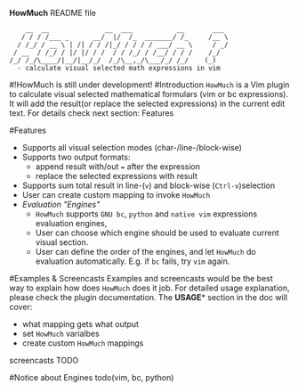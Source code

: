 **HowMuch** README file
	

	    __  __              __  ___           __       ___ 
	   / / / /___ _      __/  |/  /_  _______/ /_     /__ \
	  / /_/ / __ \ | /| / / /|_/ / / / / ___/ __ \     / _/
	 / __  / /_/ / |/ |/ / /  / / /_/ / /__/ / / /    /_/  
	/_/ /_/\____/|__/|__/_/  /_/\__,_/\___/_/ /_/    (_) 
	  - calculate visual selected math expressions in vim	

                                                     

#!HowMuch is still under development!
#Introduction
`HowMuch` is a Vim plugin to calculate visual selected mathematical formulars (vim or bc expressions). It will add the result(or replace the selected expressions) in the current edit text. For details check next section: Features 

#Features

- Supports all visual selection modes (char-/line-/block-wise)
- Supports two output formats: 
	- append result with/out `=` after the expression 
	- replace the selected expressions with result
- Supports sum total result in line-(`v`) and block-wise (`Ctrl-v`)selection
- User can create custom mapping to invoke `HowMuch`
- *Evaluation "Engines"*
	- `HowMuch` supports `GNU bc`, `python` and `native vim` expressions evaluation engines,
	- User can choose which engine should be used to evaluate current visual section.
	- User can define the order of the engines, and let `HowMuch` do evaluation automatically. E.g. if `bc` fails, try `vim` again.

#Examples & Screencasts
Examples and screencasts would be the best way to explain how does `HowMuch` does it job. For detailed usage explanation, please check the plugin documentation. The **USAGE*** section in the doc will cover:

- what mapping gets what output
- set `HowMuch` varialbes
- create custom `HowMuch` mappings

screencasts TODO

#Notice about Engines
todo(vim, bc, python)



